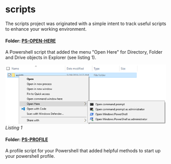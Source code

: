 # scripts

The scripts project was originated with a simple intent to track useful scripts to enhance your working environment.

#### Folder: [PS-OPEN-HERE](ps-open-here/README.md)
A Powershell script that added the menu "Open Here" for Directory, Folder and Drive objects in Explorer (see listing 1).

![alt tag](ps-open-here/listing1.png)
*Listing 1*

#### Folder: [PS-PROFILE](ps-profile/README.md)
A profile script for your Powershell that added helpful methods to start up your powershell profile. 
